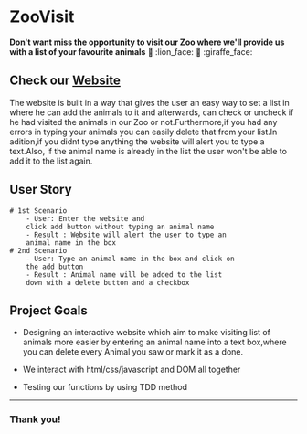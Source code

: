 # ZooVisit

**Don't want miss the opportunity to visit our Zoo where we'll provide us with a list of your favourite animals** :rabbit: :lion_face: :eagle: :giraffe_face: 
<!--  -->
 Check our [Website](https://webahead5.github.io/ZooVisit/)
---
The website is built in a way that gives the user an easy way to set a list in where he can add the animals to it and afterwards, can check or uncheck if he had visited the animals in our Zoo or not.Furthermore,if you had any errors in typing your animals you can easily delete that from your list.In adition,if you didnt type anything the website will alert you to type a text.Also, if the animal name is already in the list the user won't be able to add it to the list again.

## User Story

```gherkin=
# 1st Scenario 
    - User: Enter the website and 
    click add button without typing an animal name
    - Result : Website will alert the user to type an
    animal name in the box
# 2nd Scenario 
    - User: Type an animal name in the box and click on
    the add button
    - Result : Animal name will be added to the list
    down with a delete button and a checkbox
```


## Project Goals

* Designing an interactive website which aim to make visiting list of animals more easier by entering an animal name into a text box,where you can delete every Animal you saw or  mark it as a done. 

* We interact with html/css/javascript and DOM all together

* Testing our functions by using TDD method


---

### Thank you! 


